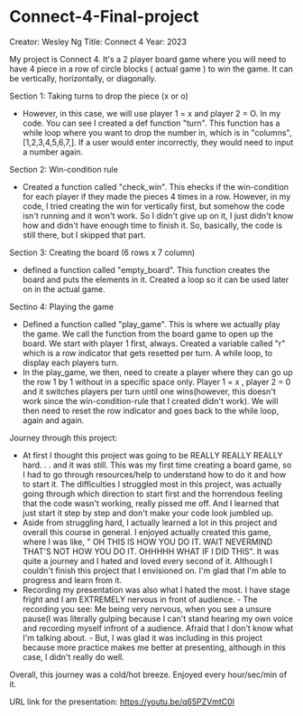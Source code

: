 # Connect-4-Final-project
Creator: Wesley Ng
Title: Connect 4 
Year: 2023


My project is Connect 4. It's a 2 player board game where you will need to have 4 piece in a row of circle blocks ( actual game ) to win the game. It can be vertically, horizontally, or diagonally. 

Section 1: Taking turns to drop the piece (x or o)
- However, in this case, we will use player 1 = x and player 2 = O. 
In my code. You can see I created a def function "turn". This function has a while loop where you want to drop the number in, which is in "columns", [1,2,3,4,5,6,7,]. If a user would enter incorrectly, they would need to input a number again. 

Section 2: Win-condition rule
- Created a function called "check_win". This ehecks if the win-condition for each player if they made the pieces 4 times in a row. However, in my code, I tried creating the win for vertically first, but somehow the code isn't running and it won't work. So I didn't give up on it, I just didn't know how and didn't have enough time to finish it. So, basically, the code is still there, but I skipped that part. 

Section 3: Creating the board (6 rows x 7 column)
- defined a function called "empty_board". This function creates the board and puts the elements in it. Created a loop so it can be used later on in the actual game.

Sectino 4: Playing the game
- Defined a function called "play_game". This is where we actually play the game. We call the function from the board game to open up the board. We start with player 1 first, always. Created a variable called "r" which is a row indicator that gets resetted per turn. A while loop, to display each players turn.
- In the play_game, we then, need to create a player where they can go up the row 1 by 1 without in a specific space only. Player 1 = x , player 2 = 0 and it switches players per turn until one wins(however, this doesn't work since the win-condition-rule that I created didn't work). We will then need to reset the row indicator and goes back to the while loop, again and again.

Journey through this project:
- At first I thought this project was going to be REALLY REALLY REALLY hard. . . and it was still. This was my first time creating a board game, so I had to go through resources/help to understand how to do it and how to start it. The difficulties I struggled most in this project, was actually going through which direction to start first and the horrendous feeling that the code wasn't working, really pissed me off. And I learned that just start it step by step and don't make your code look jumbled up. 
- Aside from struggling hard, I actually learned a lot in this project and overall this course in general. I enjoyed actually created this game, where I was like, " OH THIS IS HOW YOU DO IT. WAIT NEVERMIND THAT'S NOT HOW YOU DO IT. OHHHHH WHAT IF I DID THIS". It was quite a journey and I hated and loved every second of it. Although I couldn't finish this project that I envisioned on. I'm glad that I'm able to progress and learn from it.
- Recording my presentation was also what I hated the most. I have stage fright and I am EXTREMELY nervous in front of audience.
      - The recording you see: Me being very nervous, when you see a unsure pause(I was literally gulping because I can't stand hearing my own voice and recording myself infront of a audience. Afraid that I don't know what I'm talking about. 
      - But, I was glad it was including in this project because more practice makes me better at presenting, although in this case, I didn't really do well.

Overall, this journey was a cold/hot breeze. Enjoyed every hour/sec/min of it. 

URL link for the presentation: 
https://youtu.be/q65PZVmtC0I

  




